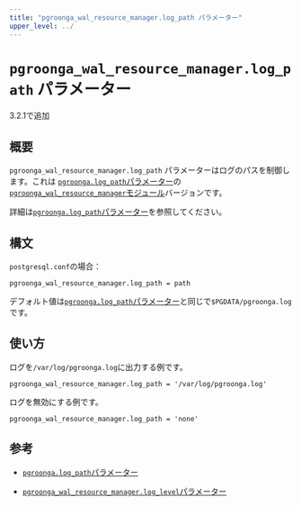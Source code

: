```yaml
---
title: "pgroonga_wal_resource_manager.log_path パラメーター"
upper_level: ../
---
```


# `pgroonga_wal_resource_manager.log_path` パラメーター

3.2.1で追加

## 概要

`pgroonga_wal_resource_manager.log_path` パラメーターはログのパスを制御します。これは [`pgroonga.log_path`パラメーター][log-path]の[`pgroonga_wal_resource_manager`モジュール][pgroonga-wal-resource-manager]バージョンです。

詳細は[`pgroonga.log_path`パラメーター][log-path]を参照してください。

## 構文

`postgresql.conf`の場合：

```text
pgroonga_wal_resource_manager.log_path = path
```

デフォルト値は[`pgroonga.log_path`パラメーター][log-path]と同じで`$PGDATA/pgroonga.log`です。

## 使い方

ログを`/var/log/pgroonga.log`に出力する例です。

```text
pgroonga_wal_resource_manager.log_path = '/var/log/pgroonga.log'
```

ログを無効にする例です。

```text
pgroonga_wal_resource_manager.log_path = 'none'
```

## 参考

  * [`pgroonga.log_path`パラメーター][log-path]

  * [`pgroonga_wal_resource_manager.log_level`パラメーター][pgroonga-wal-resource-manager-log-level]

[pgroonga-wal-resource-manager]:../modules/pgroonga-wal-resource-manager.html

[log-path]:log-path.html

[pgroonga-wal-resource-manager-log-level]:pgroonga-wal-resource-manager-log-level.html
